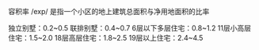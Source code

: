 容积率/exp/是指一个小区的地上建筑总面积与‌净用地面积的比率‌‌‌独立别墅‌：0.2~0.5‌‌联排别墅‌：0.4~0.7‌6层以下‌多层住宅‌：0.8~1.2‌11层‌小高层住宅‌：1.5~2.0‌18层‌高层住宅‌：1.8~2.5‌19层以上住宅‌：2.4~4.5